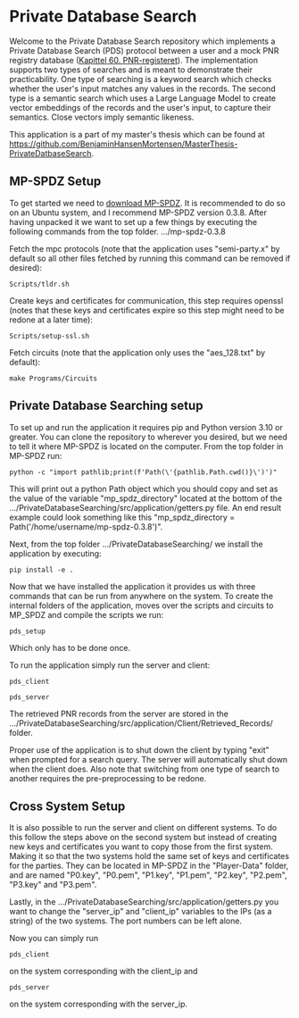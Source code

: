 # Private Database Search

Welcome to the Private Database Search repository which implements a Private Database Search (PDS) protocol between
a user and a mock PNR registry database ([Kapittel 60. PNR-registeret](https://lovdata.no/dokument/SF/forskrift/2013-09-20-1097/kap60#kap60)). The implementation supports two types of searches
and is meant to demonstrate their practicability. One type of searching is a keyword search which checks 
whether the user's input matches any values in the records. The second type is a semantic search which uses a Large Language Model 
to create vector embeddings of the records and the user's input, to capture their semantics. Close vectors imply semantic likeness.

This application is a part of my master's thesis which can be found at https://github.com/BenjaminHansenMortensen/MasterThesis-PrivateDatbaseSearch.

## MP-SPDZ Setup

To get started we need to [download MP-SPDZ](https://github.com/data61/MP-SPDZ/releases). It is recommended to do so on an Ubuntu system, and
I recommend MP-SPDZ version 0.3.8. After having unpacked it we want to set up a few things by executing the following commands
from the top folder. .../mp-spdz-0.3.8

Fetch the mpc protocols (note that the application uses "semi-party.x" by default so all other files fetched by running this command can be removed if desired):
```
Scripts/tldr.sh
```

Create keys and certificates for communication, this step requires openssl (notes that these keys and certificates expire so this step might need to be redone at a later time):
```
Scripts/setup-ssl.sh
```

Fetch circuits (note that the application only uses the "aes_128.txt" by default):
```
make Programs/Circuits
```

## Private Database Searching setup

To set up and run the application it requires pip and Python version 3.10 or greater. You can clone the repository to wherever you desired,
but we need to tell it where MP-SPDZ is located on the computer. From the top folder in MP-SPDZ run:
```
python -c "import pathlib;print(f'Path(\'{pathlib.Path.cwd()}\')')"
```

This will print out a python Path object which you should copy and set as the value of the variable "mp_spdz_directory" located at the bottom of the .../PrivateDatabaseSearching/src/application/getters.py
file. An end result example could look something like this "mp_spdz_directory = Path('/home/username/mp-spdz-0.3.8')".

Next, from the top folder .../PrivateDatabaseSearching/ we install the application by executing:
```
pip install -e .
```

Now that we have installed the application it provides us with three commands that can be run from anywhere on the system. To create the internal folders of the application, moves over the scripts and circuits to MP_SPDZ and compile the scripts we run:

```
pds_setup
```
Which only has to be done once.

To run the application simply run the server and client:
```
pds_client
```
```
pds_server
```
The retrieved PNR records from the server are stored in the .../PrivateDatabaseSearching/src/application/Client/Retrieved_Records/ folder.

Proper use of the application is to shut down the client by typing "exit" when prompted for a search query. The server will automatically shut down when the client does. Also note that switching from one type of search to another requires the pre-preprocessing to be redone.

## Cross System Setup

It is also possible to run the server and client on different systems. To do this follow the steps above on the second system but instead of creating 
new keys and certificates you want to copy those from the first system. Making it so that the two systems hold the same set of keys and certificates 
for the parties. They can be located in MP-SPDZ in the "Player-Data" folder, and are named "P0.key", "P0.pem", "P1.key", "P1.pem", "P2.key", "P2.pem", "P3.key" and "P3.pem".

Lastly, in the .../PrivateDatabaseSearching/src/application/getters.py you want to change the "server_ip" and "client_ip" variables to the IPs (as a string) of the two systems.
The port numbers can be left alone.

Now you can simply run 
```
pds_client
```
on the system corresponding with the client_ip 
and 
```
pds_server
```
on the system corresponding with the server_ip.
